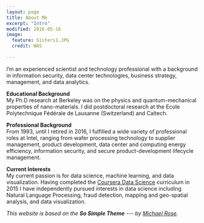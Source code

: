 ```yaml
---
layout: page
title: About Me
excerpt: "Intro"
modified: 2016-05-16
image:
  feature: Sisters1.JPG
  credit: WAS
  
---
```


I’m an experienced scientist and technology professional with a background in information security, data center technologies, business strategy, management, and data analytics.
 
__Educational Background__  
My Ph.D research at Berkeley was on the physics and quantum-mechanical properties of nano-materials. I did postdoctoral research at the Ecole Polytechnique Fédérale de Lausanne (Switzerland) and Caltech. 

__Professional Background__  
From 1993, until I retired in 2016, I fulfilled a wide variety of professional roles at Intel, ranging from wafer processing technology to supplier management, product development, data center and computing energy efficiency, information security, and secure product-development lifecycle management.  

__Current Interests__  
My current passion is for data science, machine learning, and data visualization. Having completed the [Coursera Data Science](https://www.coursera.org/specializations/jhu-data-science) curriculum in 2015 I have independently pursued interests in data science including Natural Language Processing, fraud detection, mapping and geo-spatial analysis, and data visualization. 


_This website is based on the **So Simple Theme** --- by [Michael Rose](http://mademistakes.com)._
